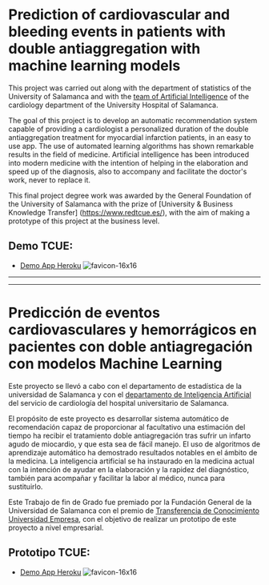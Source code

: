 # Prediction of cardiovascular and bleeding events in patients with double antiaggregation with machine learning models

This project was carried out along with the department of statistics of the University of Salamanca and with the [team of Artificial Intelligence](https://ia-cardiologia-husa.github.io/) of the cardiology department of the University Hospital of Salamanca.

The goal of this project is to develop an automatic recommendation system capable of providing a cardiologist a personalized duration of the double antiaggregation treatment for myocardial infarction patients, in an easy to use app. The use of automated learning algorithms has shown remarkable results in the field of medicine. Artificial intelligence has been introduced into modern medicine with the intention of helping in the elaboration and speed up of the diagnosis, also to accompany and facilitate the doctor's work, never to replace it.

This final project degree work was awarded by the General Foundation of the University of Salamanca with the prize of [University & Business Knowledge Transfer] (https://www.redtcue.es/), with the aim of making a prototype of this project at the business level.

## Demo TCUE:
* [Demo App Heroku](https://tcue-app.herokuapp.com/) ![favicon-16x16](https://github.com/heroku/favicon/raw/master/favicon.iconset/icon_16x16.png)

---
---

# Predicción de eventos cardiovasculares y hemorrágicos en pacientes con doble antiagregación con modelos Machine Learning

Este proyecto se llevó a cabo con el departamento de estadística de la universidad de Salamanca y con el [departamento de Inteligencia Artificial](https://ia-cardiologia-husa.github.io/) del servicio de cardiología del hospital universitario de Salamanca.

El propósito de este proyecto es desarrollar sistema automático de recomendación capaz de proporcionar al facultativo una estimación del tiempo ha recibir el tratamiento doble antiagregación tras sufrir un infarto agudo de miocardio, y que esta sea de fácil manejo.
El uso de algoritmos de aprendizaje automático ha demostrado resultados notables en el ámbito de la medicina. La inteligencia artificial se ha instaurado en la medicina actual con la intención de ayudar en la elaboración y la rapidez del diagnóstico, también para acompañar y facilitar la labor al médico, nunca para sustituirlo.


Este Trabajo de fin de Grado fue premiado por la Fundación General de la Universidad de Salamanca con el premio de [Transferencia de Conocimiento Universidad Empresa](https://www.redtcue.es/), con el objetivo de realizar un prototipo de este proyecto a nivel empresarial.

## Prototipo TCUE:
* [Demo App Heroku](https://tcue-app.herokuapp.com/) ![favicon-16x16](https://github.com/heroku/favicon/raw/master/favicon.iconset/icon_16x16.png)
